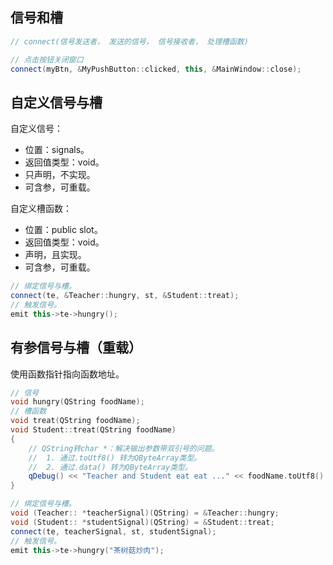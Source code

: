 ## 信号和槽

```c++
// connect(信号发送者， 发送的信号， 信号接收者， 处理槽函数)

// 点击按钮关闭窗口
connect(myBtn, &MyPushButton::clicked, this, &MainWindow::close);
```

## 自定义信号与槽

自定义信号：

- 位置：signals。
- 返回值类型：void。
- 只声明，不实现。
- 可含参，可重载。

自定义槽函数：

- 位置：public slot。
- 返回值类型：void。
- 声明，且实现。
- 可含参，可重载。

```c++
// 绑定信号与槽。
connect(te, &Teacher::hungry, st, &Student::treat);
// 触发信号。
emit this->te->hungry();
```

## 有参信号与槽（重载）

使用函数指针指向函数地址。

```c++
// 信号
void hungry(QString foodName);
// 槽函数
void treat(QString foodName);
void Student::treat(QString foodName)
{
    // QString转char *：解决输出参数带双引号的问题。
    //  1. 通过.toUtf8() 转为QByteArray类型。
    //  2. 通过.data() 转为QByteArray类型。
    qDebug() << "Teacher and Student eat eat ..." << foodName.toUtf8().data();
}

// 绑定信号与槽。
void (Teacher:: *teacherSignal)(QString) = &Teacher::hungry;
void (Student:: *studentSignal)(QString) = &Student::treat;
connect(te, teacherSignal, st, studentSignal);
// 触发信号。
emit this->te->hungry("茶树菇炒肉");
```



